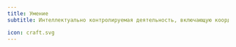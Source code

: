 ```yaml
---
title: Умение
subtitle: Интеллектуально контролируемая деятельность, включающую координацию различных навыков и осознанных действий позволяющими надежно получать качественные результаты даже в меняющихся условиях

icon: craft.svg
---
```

